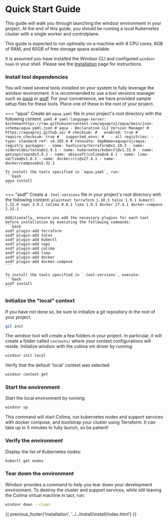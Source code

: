# Quick Start Guide

This guide will walk you through launching the windsor environment in your project. At the end of this guide, you should be running a local Kubernetes cluster with a single worker and controlplane.

This guide is expected to run optimally on a machine with 8 CPU cores, 8GB of RAM, and 60GB of free storage space available.

It is assumed you have installed the Windsor CLI and configured `windsor hook` in your shell. Please see the [Installation](../install/install.md) page for instructions.

### Install tool dependencies

You will need several tools installed on your system to fully leverage the windsor environment. It is recommended to use a tool versions manager such as [aqua](https://github.com/aquaproj/aqua) or [asdf](https://github.com/asdf-vm/asdf). For your convenience, we have provided sample setup files for these tools. Place one of these in the root of your project.

=== "aqua"
    Create an `aqua.yaml` file in your project's root directory with the following content:
    ```yaml
    # yaml-language-server: $schema=https://raw.githubusercontent.com/aquaproj/aqua/main/json-schema/aqua-yaml.json
    # aqua - Declarative CLI Version Manager
    # https://aquaproj.github.io/
    # checksum:
    #   enabled: true
    #   require_checksum: true
    #   supported_envs:
    #   - all
    registries:
      - type: standard
        ref: v4.285.0 # renovate: depName=aquaproj/aqua-registry
    packages:
    - name: hashicorp/terraform@v1.10.3
    - name: siderolabs/talos@v1.9.1
    - name: kubernetes/kubectl@v1.32.0
    - name: getsops/sops@v3.9.2
    - name: abiosoft/colima@v0.8.1
    - name: lima-vm/lima@v1.0.3
    - name: docker/cli@v27.4.1
    - name: docker/compose@v2.32.1
    ```

    To install the tools specified in `aqua.yaml`, run:
    ```bash
    aqua install
    ```

=== "asdf"
    Create a `.tool-versions` file in your project's root directory with the following content:
    ```plaintext
    terraform 1.10.3
    talos 1.9.1
    kubectl 1.32.0
    sops 3.9.2
    colima 0.8.1
    lima 1.0.3
    docker 27.4.1
    docker-compose 2.32.1
    ```

    Additionally, ensure you add the necessary plugins for each tool before installation by executing the following commands:
    ```bash
    asdf plugin-add terraform
    asdf plugin-add talos
    asdf plugin-add kubectl
    asdf plugin-add sops
    asdf plugin-add colima
    asdf plugin-add lima
    asdf plugin-add docker
    asdf plugin-add docker-compose
    ```

    To install the tools specified in `.tool-versions`, execute:
    ```bash
    asdf install
    ```

### Initialize the "local" context

If you have not done so, be sure to initialize a git repository in the root of your project.

```sh
git init
```

The windsor tool will create a few folders in your project. In particular, it will create a folder called `contexts/` where your context configurations will reside. Initialize windsor with the colima vm driver by running:

```sh
windsor init local
```

Verify that the default 'local' context was selected:

```sh
windsor context get
```

### Start the environment

Start the local environment by running:

```sh
windsor up
```

This command will start Colima, run kubernetes nodes and support services with docker compose, and bootstrap your cluster using Terraform. It can take up to 5 minutes to fully launch, so be patient!

### Verify the environment

Display the list of Kubernetes nodes:

```sh
kubectl get nodes
```

### Tear down the environment

Windsor provides a command to help you tear down your development environment. To destroy the cluster and support services, while still leaving the Colima virtual machine in tact, run:

```sh
windsor down --clean
```

<div>
{{ previous_footer('Installation', '../../install/install/index.html') }}
</div>

<script>
  document.getElementById('previousButton').addEventListener('click', function() {
    window.location.href = '../../install/install/index.html'; 
  });
</script>
